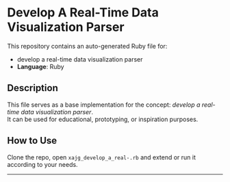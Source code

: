 # Develop A Real-Time Data Visualization Parser

This repository contains an auto-generated Ruby file for:

- develop a real-time data visualization parser
- **Language**: Ruby

## Description

This file serves as a base implementation for the concept: *develop a real-time data visualization parser*.  
It can be used for educational, prototyping, or inspiration purposes.

## How to Use

Clone the repo, open `xajg_develop_a_real-.rb` and extend or run it according to your needs.

---



